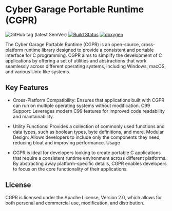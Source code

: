 # Cyber Garage Portable Runtime (CGPR)

![GitHub tag (latest SemVer)](https://img.shields.io/github/v/tag/cybergarage/cgpr)
[![Build Status](https://github.com/cybergarage/cgpr-c/actions/workflows/make.yml/badge.svg)](https://github.com/cybergarage/cgpr-c/actions/workflows/make.yml)
[![doxygen](https://github.com/cybergarage/cgpr-c/actions/workflows/doxygen.yml/badge.svg)](http://cybergarage.github.io/cgpr/)

The Cyber Garage Portable Runtime (CGPR) is an open-source, cross-platform runtime library designed to provide a consistent and portable interface for C programming. CGPR aims to simplify the development of C applications by offering a set of utilities and abstractions that work seamlessly across different operating systems, including Windows, macOS, and various Unix-like systems.

## Key Features

- Cross-Platform Compatibility: Ensures that applications built with CGPR can run on multiple operating systems without modification.
C99 Support: Leverages modern C99 features for improved code readability and maintainability.

- Utility Functions: Provides a collection of commonly used functions and data types, such as boolean types, byte definitions, and more.
Modular Design: Allows developers to include only the components they need, reducing bloat and improving performance.
Usage

- CGPR is ideal for developers looking to create portable C applications that require a consistent runtime environment across different platforms. By abstracting away platform-specific details, CGPR enables developers to focus on the core functionality of their applications.

## License

CGPR is licensed under the Apache License, Version 2.0, which allows for both personal and commercial use, modification, and distribution.
